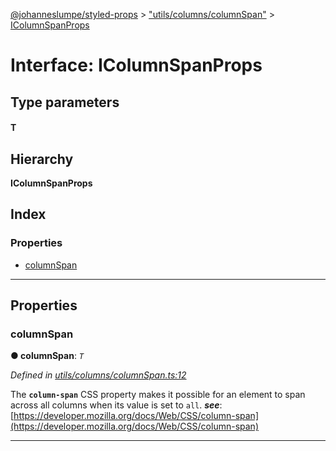 [@johanneslumpe/styled-props](../README.md) > ["utils/columns/columnSpan"](../modules/_utils_columns_columnspan_.md) > [IColumnSpanProps](../interfaces/_utils_columns_columnspan_.icolumnspanprops.md)

# Interface: IColumnSpanProps

## Type parameters
#### T 
## Hierarchy

**IColumnSpanProps**

## Index

### Properties

* [columnSpan](_utils_columns_columnspan_.icolumnspanprops.md#columnspan)

---

## Properties

<a id="columnspan"></a>

###  columnSpan

**● columnSpan**: *`T`*

*Defined in [utils/columns/columnSpan.ts:12](https://github.com/johanneslumpe/styled-props/blob/3abf398/src/utils/columns/columnSpan.ts#L12)*

The **`column-span`** CSS property makes it possible for an element to span across all columns when its value is set to `all`.
*__see__*: [https://developer.mozilla.org/docs/Web/CSS/column-span](https://developer.mozilla.org/docs/Web/CSS/column-span)

___

